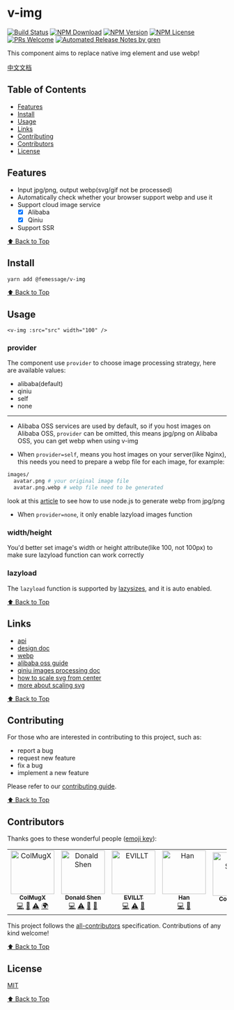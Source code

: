 # v-img

[![Build Status](https://badgen.net/travis/FEMessage/v-img/master)](https://travis-ci.com/FEMessage/v-img)
[![NPM Download](https://badgen.net/npm/dm/@femessage/v-img)](https://www.npmjs.com/package/@femessage/v-img)
[![NPM Version](https://badgen.net/npm/v/@femessage/v-img)](https://www.npmjs.com/package/@femessage/v-img)
[![NPM License](https://badgen.net/npm/license/@femessage/v-img)](https://github.com/FEMessage/v-img/blob/master/LICENSE)
[![PRs Welcome](https://img.shields.io/badge/PRs-welcome-brightgreen.svg)](https://github.com/FEMessage/v-img/pulls)
[![Automated Release Notes by gren](https://img.shields.io/badge/%F0%9F%A4%96-release%20notes-00B2EE.svg)](https://github-tools.github.io/github-release-notes/)

This component aims to replace native img element and use webp!

[中文文档](./README-zh.md)

## Table of Contents

- [Features](#features)
- [Install](#install)
- [Usage](#Usage)
- [Links](#links)
- [Contributing](#contributing)
- [Contributors](#contributors)
- [License](#license)

## Features

- Input jpg/png, output webp(svg/gif not be processed)
- Automatically check whether your browser support webp and use it
- Support cloud image service
  - [x] Alibaba
  - [x] Qiniu
- Support SSR

[⬆ Back to Top](#table-of-contents)

## Install

```bash
yarn add @femessage/v-img
```

[⬆ Back to Top](#table-of-contents)

## Usage

```vue
<v-img :src="src" width="100" />
```

### provider

The component use `provider` to choose image processing strategy, here are available values:

- alibaba(default)
- qiniu
- self
- none

---

- Alibaba OSS services are used by default, so if you host images on Alibaba OSS, `provider` can be omitted, this means jpg/png on Alibaba OSS, you can get webp when using v-img

- When `provider=self`, means you host images on your server(like Nginx), this needs you need to prepare a webp file for each image, for example:

```sh
images/
  avatar.png # your original image file
  avatar.png.webp # webp file need to be generated
```

look at this [article](https://www.yuque.com/docs/share/3eaa556c-0780-4018-8ac1-4e217fb0efdb?translate=en) to see how to use node.js to generate webp from jpg/png

- When `provider=none`, it only enable lazyload images function

### width/height

You'd better set image's width or height attribute(like 100, not 100px) to make sure lazyload function can work correctly

### lazyload

The `lazyload` function is supported by [lazysizes](https://github.com/aFarkas/lazysizes), and it is auto enabled.

[⬆ Back to Top](#table-of-contents)

## Links

- [api](https://FEMessage.github.io/v-img/)
- [design doc](https://www.yuque.com/docs/share/6edaadbb-9260-4b49-90d7-0a8d8d03b1de?translate=en)
- [webp](https://developers.google.com/speed/webp)
- [alibaba oss guide](https://www.alibabacloud.com/help/doc-detail/47505.html?spm=a2c5t.11065259.1996646101.searchclickresult.2c802d29Uot0hD)
- [qiniu images processing doc](https://developer.qiniu.com/dora/api/1270/the-advanced-treatment-of-images-imagemogr2)
- [how to scale svg from center](https://stackoverflow.com/a/11671373)
- [more about scaling svg](https://css-tricks.com/scale-svg/)

[⬆ Back to Top](#table-of-contents)

## Contributing

For those who are interested in contributing to this project, such as:

- report a bug
- request new feature
- fix a bug
- implement a new feature

Please refer to our [contributing guide](https://github.com/FEMessage/.github/blob/master/CONTRIBUTING.md).

[⬆ Back to Top](#table-of-contents)

## Contributors

Thanks goes to these wonderful people ([emoji key](https://allcontributors.org/docs/en/emoji-key)):

<!-- ALL-CONTRIBUTORS-LIST:START - Do not remove or modify this section -->
<!-- prettier-ignore -->
<table><tr><td align="center"><a href="https://colmugx.github.io"><img src="https://avatars1.githubusercontent.com/u/21327913?v=4" width="100px;" alt="ColMugX"/><br /><sub><b>ColMugX</b></sub></a><br /><a href="https://github.com/FEMessage/v-img/commits?author=colmugx" title="Code">💻</a> <a href="https://github.com/FEMessage/v-img/commits?author=colmugx" title="Documentation">📖</a> <a href="https://github.com/FEMessage/v-img/commits?author=colmugx" title="Tests">⚠️</a> <a href="#translation-colmugx" title="Translation">🌍</a></td><td align="center"><a href="https://donaldshen.github.io/portfolio"><img src="https://avatars3.githubusercontent.com/u/19591950?v=4" width="100px;" alt="Donald Shen"/><br /><sub><b>Donald Shen</b></sub></a><br /><a href="https://github.com/FEMessage/v-img/commits?author=donaldshen" title="Code">💻</a> <a href="https://github.com/FEMessage/v-img/commits?author=donaldshen" title="Tests">⚠️</a> <a href="https://github.com/FEMessage/v-img/commits?author=donaldshen" title="Documentation">📖</a> <a href="#review-donaldshen" title="Reviewed Pull Requests">👀</a></td><td align="center"><a href="https://evila.me"><img src="https://avatars3.githubusercontent.com/u/19513289?v=4" width="100px;" alt="EVILLT"/><br /><sub><b>EVILLT</b></sub></a><br /><a href="https://github.com/FEMessage/v-img/commits?author=evillt" title="Code">💻</a> <a href="https://github.com/FEMessage/v-img/commits?author=evillt" title="Tests">⚠️</a> <a href="https://github.com/FEMessage/v-img/commits?author=evillt" title="Documentation">📖</a></td><td align="center"><a href="https://github.com/lianghx-319"><img src="https://avatars2.githubusercontent.com/u/27187946?v=4" width="100px;" alt="Han"/><br /><sub><b>Han</b></sub></a><br /><a href="https://github.com/FEMessage/v-img/commits?author=lianghx-319" title="Code">💻</a> <a href="https://github.com/FEMessage/v-img/issues?q=author%3Alianghx-319" title="Bug reports">🐛</a></td><td align="center"><a href="https://coldstone.fun"><img src="https://avatars1.githubusercontent.com/u/18013127?v=4" width="100px;" alt="Cold Stone"/><br /><sub><b>Cold Stone</b></sub></a><br /><a href="https://github.com/FEMessage/v-img/commits?author=xrr2016" title="Documentation">📖</a></td><td align="center"><a href="https://github.com/levy9527/blog"><img src="https://avatars3.githubusercontent.com/u/9384365?v=4" width="100px;" alt="levy"/><br /><sub><b>levy</b></sub></a><br /><a href="#projectManagement-levy9527" title="Project Management">📆</a> <a href="#ideas-levy9527" title="Ideas, Planning, & Feedback">🤔</a></td></tr></table>

<!-- ALL-CONTRIBUTORS-LIST:END -->

This project follows the [all-contributors](https://github.com/all-contributors/all-contributors) specification. Contributions of any kind welcome!

[⬆ Back to Top](#table-of-contents)

## License

[MIT](./LICENSE)

[⬆ Back to Top](#table-of-contents)
